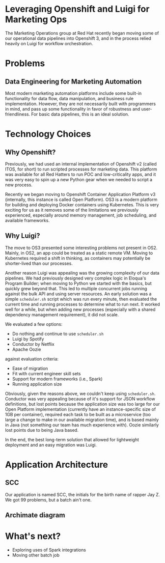 # Leveraging Openshift and Luigi for Marketing Ops
The Marketing Operations group at Red Hat recently began moving some of our operational data pipelines into Openshift 3, and in the process relied heavily on Luigi for workflow orchestration.

# Problems

## Data Engineering for Marketing Automation
Most modern marketing automation platforms include some built-in functionality for data flow, data manipulation, and business rule implementation. However, they are not necessarily built with programmers in mind, and pass up some functionality in favor of robustness and user-friendliness. For basic data pipelines, this is an ideal solution. 


# Technology Choices
## Why Openshift?
Previously, we had used an internal implementation of Openshift v2 (called ITOS, for short) to run scripted processes for marketing data. This platform was available for all Red Hatters to run POC and low-criticality apps, and it was very easy to spin up a new Python gear when we needed to script a new process.

Recently we began moving to Openshift Container Application Platform v3 (internally, this instance is called Open Platform). OS3 is a modern platform for building and deploying Docker containers using Kubernetes. This is very exciting for us as it removes some of the limitations we previously experienced, especially around memory management, job scheduling, and available frameworks.

## Why Luigi?
The move to OS3 presented some interesting problems not present in OS2. Mainly, in OS2, an app could be treated as a static remote VM. Moving to Kubernetes required a shift in thinking, as containers may potentially be shorter-lived than our processes.

Another reason Luigi was appealing was the growing complexity of our data pipelines. We had previously designed very complex logic in Eloqua's Program Builder; when moving to Python we started with the basics, but quickly grew beyond that. This led to multiple concurrent jobs running against the bulk API and using server resources. An early solution was a simple `scheduler.sh` script which was run every minute, then evaluated the current time and running processes to determine what to run next. It worked well for a while, but when adding new processes (especially with a shared dependency management requirement), it did not scale.

We evaluated a few options:
- Do nothing and continue to use `scheduler.sh`
- Luigi by Spotify
- Conductor by Netflix
- Apache Oozie

against evaluation criteria:
- Ease of migration
- Fit with current engineer skill sets
- Support for modern frameworks (i.e., Spark)
- Running application size

Obviously, given the reasons above, we couldn't keep using `scheduler.sh`.
Conductor was very appealing because of it's support for JSON workflow definitions, but lost points because the application size was too large for our Open Platform implementation (currently have an instance-specific size of 1GB per container), required each task to be built as a microservice (too large a change to make in our available migration time), and is based mainly in Java (not something our team has much experience with). Oozie similarly lost points due to being Java based.

In the end, the best long-term solution that allowed for lightweight deployment and an easy migration was Luigi.

# Application Architecture

## SCC
Our application is named SCC, the initials for the birth name of rapper Jay Z. We got 99 problems, but a batch ain't one.

## Archimate diagram

# What's next?

- Exploring uses of Spark integrations
- Moving other batch job
